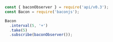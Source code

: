 <!--
name:		
title:		interval
pageTitle:	Baconjs interval operator example + marble diagram
desc:		
docsUrl:	
-->

```js
const { baconObserver } = require('api/v0.3');
const Bacon = require('baconjs');

Bacon
  .interval(5, '+')
  .take(5)
  .subscribe(baconObserver());

```
